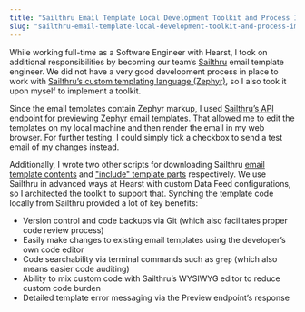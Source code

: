 ```yaml
---
title: "Sailthru Email Template Local Development Toolkit and Process Improvements"
slug: "sailthru-email-template-local-development-toolkit-and-process-improvements"
---
```


While working full-time as a Software Engineer with Hearst, I took on additional responsibilities by becoming our team’s [Sailthru](https://www.sailthru.com/) email template engineer. We did not have a very good development process in place to work with [Sailthru’s custom templating language (Zephyr)](https://getstarted.sailthru.com/developers/zephyr-syntax/zephyr-syntax-overview/), so I also took it upon myself to implement a toolkit.

Since the email templates contain Zephyr markup, I used [Sailthru’s API endpoint for previewing Zephyr email templates](https://getstarted.sailthru.com/developers/api/preview/). That allowed me to edit the templates on my local machine and then render the email in my web browser. For further testing, I could simply tick a checkbox to send a test email of my changes instead.

Additionally, I wrote two other scripts for downloading Sailthru [email template contents](https://getstarted.sailthru.com/developers/api/template/) and ["include" template parts](https://getstarted.sailthru.com/developers/api/include/) respectively. We use Sailthru in advanced ways at Hearst with custom Data Feed configurations, so I architected the toolkit to support that. Synching the template code locally from Sailthru provided a lot of key benefits:

- Version control and code backups via Git (which also facilitates proper code review process)
- Easily make changes to existing email templates using the developer’s own code editor
- Code searchability via terminal commands such as `grep` (which also means easier code auditing)
- Ability to mix custom code with Sailthru’s WYSIWYG editor to reduce custom code burden
- Detailed template error messaging via the Preview endpoint’s response
